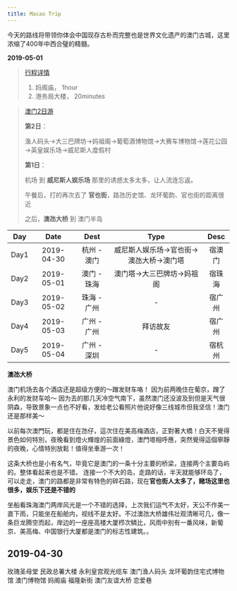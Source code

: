 ```yaml
---
title: Macao Trip
---
```


今天的路线将带领你体会中国现存古朴而完整也是世界文化遗产的澳门古城，这里浓缩了400年中西合璧的精髓。

**2019-05-01**

> [行程详情](https://you.ctrip.com/journeys/Macau39/502130.html)
>
> 1. 妈阁庙， 1hour
> 2. 港务局大楼， 20minutes

> [澳门2日游](https://you.ctrip.com/travels/macau39/1565982.html)
>
> **第2日**：
> 
> 渔人码头→大三巴牌坊→妈祖阁→葡萄酒博物馆→大赛车博物馆→莲花公园→英皇娱乐场→威尼斯人度假村
>
> **第1日**：
> 
> 机场 到 **威尼斯人娱乐场** 那里的诱惑太多太多，让人流连忘返。
>  
> 午餐后，打的再次去了 **官也街**，路氹历史馆、龙环葡韵、官也街的距离很近
> 
> 之后，**澳氹大桥** 到 澳门半岛


<!--<img src="/images/trip/macao-1.png" width="700" />
-->
Day | Date | Dest | Type | Desc
:-------: | :-------: | :-------:  | :-------: | :-------:
Day1 | 2019-04-30 | 杭州 - 澳门 | 威尼斯人娱乐场→官也街→澳氹大桥→澳门塔 | 宿澳门
Day2 | 2019-05-01 | 澳门 - 珠海 | 澳门塔→大三巴牌坊→妈祖阁 | 宿珠海
Day3 | 2019-05-02 | 珠海 - 广州 | - | 宿广州
Day4 | 2019-05-03 | 广州 - 广州 | 拜访故友 | 宿广州
Day5 | 2019-05-04 | 广州 - 深圳 | - | 宿杭州


**澳氹大桥**

澳门机场去各个酒店还是超级方便的～蹭发财车咯！ 因为前两晚住在葡京，蹭了永利的发财车哈～ 因为去的那几天冷空气南下，虽然澳门还没波及到但是天气很阴森，导致景象一点也不好看，发给老公看照片他说好像三线城市但我坚信！澳门还是那样美～

以前每次澳門玩，都是住在氹仔，這次住在美高梅酒店，正對著大橋！白天不覺得景色如何特別，夜晚看到燈火輝煌的前面綠燈，澳門塔相呼應，突然覺得這個寧靜的夜晚，心情特別放鬆！值得坐車游一次！

这条大桥也是小有名气，毕竟它是澳门的一条十分主要的桥梁，连接两个主要岛屿的。整体看起来也是不错。 连接一个不大的岛，走路的话，半天就能够环岛了，可以走走，澳门的路都是非常有特色的碎石路，现在**官也街人太多了，赌场这里也很多，娱乐下还是不错的**


坐船看珠海澳门两岸风光是一个不错的选择，上次我们运气不太好，天公不作美一直下雨，只能坐在船舱内，视线不是太好。不过澳氹大桥雄伟壮观清晰可几，像一条巨龙腾空而起，岸边的一座座高楼大厦栉次鳞比，风雨中别有一番风味，新葡京、美高梅、中国银行大厦都是澳门的标志性建筑。。

## 2019-04-30

玫瑰圣母堂
民政总署大楼
永利皇宫观光缆车
澳门渔人码头
龙环葡韵住宅式博物馆
澳门博物馆
妈阁庙
福隆新街
澳门友谊大桥
恋爱巷



